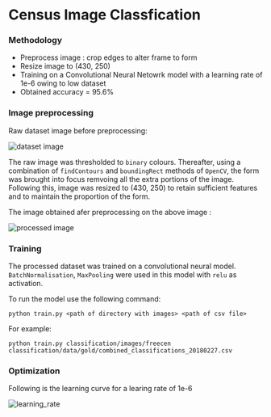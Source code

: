 # Census Image Classfication

### Methodology

* Preprocess image : crop edges to alter frame to form
* Resize image to (430, 250)
* Training on a Convolutional Neural Netowrk model with a learning rate of 1e-6 owing to low dataset
* Obtained accuracy = 95.6%

### Image preprocessing

Raw dataset image before preprocessing:

![dataset image](https://github.com/salonirk11/census_image_classfication/blob/master/img_raw.jpg)


The raw image was thresholded to ```binary``` colours. Thereafter, using a combination of ```findContours``` and ```boundingRect``` methods of ```OpenCV```, the form was brought into focus remvoing all the extra portions of the image.
Following this, image was resized to (430, 250) to retain sufficient features and to maintain the proportion of the form.

The image obtained afer preprocessing on the above image :

![processed image](https://github.com/salonirk11/census_image_classfication/blob/master/img_proc.jpg)


### Training

The processed dataset was trained on a convolutional neural model. ```BatchNormalisation```, ```MaxPooling``` were used in this model with ```relu``` as activation.


To run the model use the following command:
```
python train.py <path of directory with images> <path of csv file>
```

For example:
```
python train.py classification/images/freecen classification/data/gold/combined_classifications_20180227.csv
```

### Optimization

Following is the learning curve for a learing rate of 1e-6

![learning_rate](https://github.com/salonirk11/census_image_classfication/blob/master/Figure_1.png)
